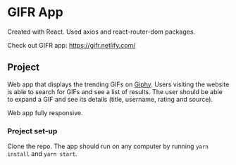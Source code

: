 # GIFR App

Created with React. Used axios and react-router-dom packages.

Check out GIFR app: https://gifr.netlify.com/

## Project

Web app that displays the trending GIFs on [Giphy](https://giphy.com/).
Users visiting the website is able to search for GIFs and see a list of results. The user should be able to expand a GIF and see its details (title, username, rating and source).

Web app fully responsive.

### Project set-up

Clone the repo.
The app should run on any computer by running `yarn install` and `yarn start`.
